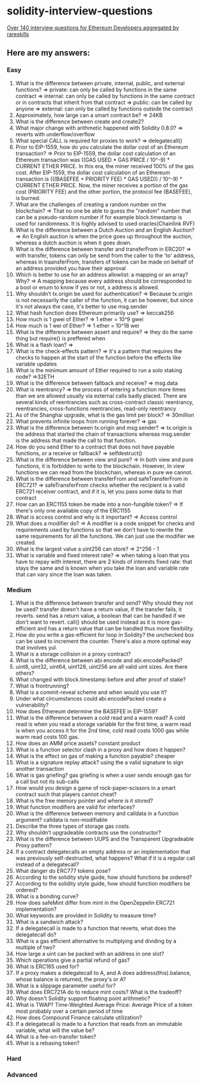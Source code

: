 # solidity-interview-questions
[Over 140 interview questions for Ethereum Developers aggregated by rareskills](https://www.rareskills.io/post/solidity-interview-questions)
## Here are my answers:
### Easy
1. What is the difference between private, internal, public, and external functions?
   => private: can only be called by functions in the same contract
   => internal: can only be called by functions in the same contract or in contracts that inherit from that contract
   => public: can be called by anyone 
   => external: can only be called by functions outside the contract
3. Approximately, how large can a smart contract be?
   => 24KB
4. What is the difference between create and create2?
5. What major change with arithmetic happened with Solidity 0.8.0?
   => reverts with underflow/overflow
7. What special CALL is required for proxies to work?
   => delegatecall()
9. Prior to EIP-1559, how do you calculate the dollar cost of an Ethereum transaction?
    => Prior to EIP-1559, the dollar cost calculation of an Ethereum transaction was ((GAS USED * GAS PRICE / 10^-9) * CURRENT ETHER PRICE. In this era, the miner received 100% of the gas cost. After EIP-1559, the dollar cost calculation of an Ethereum transaction is (((BASEFEE + PRIORITY FEE) * GAS USED)) / 10^-9) * CURRENT ETHER PRICE. Now, the miner receives a portion of the gas cost (PRIORITY FEE) and the other portion, the protocol fee (BASEFEE), is burned.
11. What are the challenges of creating a random number on the blockchain?
    => That no one be able to guess the "random" number that can be a pseudo-random number if for example block.timestamp is used for randomness. It is highly advised to used oracles(Chainlink RVF)
12. What is the difference between a Dutch Auction and an English Auction?
    => An English auction is when the price goes up throughout the auction, whereas a dutch auction is when it goes down.
14. What is the difference between transfer and transferFrom in ERC20?
    => with transfer, tokens can only be send from the caller to the 'to' address, whereas in traansferFrom, transfers of tokens can be made on behalf of an address provided you have their approval
16. Which is better to use for an address allowlist: a mapping or an array? Why?
    => A mapping because every address should be corresponded to a bool or enum to know if yes or not, x address is allowed.
18. Why shouldn’t tx.origin be used for authentication?
    => Because tx.origin is not necessarily the caller of the function, it can be however, but since it's not always the case, it's better to use msg.sender
19. What hash function does Ethereum primarily use?
    => keccak256
21. How much is 1 gwei of Ether?
    => 1 ether = 10^9 gwei
23. How much is 1 wei of Ether?
    => 1 ether = 10^18 wei
24. What is the difference between assert and require?
    => they do the same thing but require() is preffered when 
26. What is a flash loan?
    => 
28. What is the check-effects pattern?
    => it's a pattern that requires the checks to happen at the start of the function before the effects like variable updates
29. What is the minimum amount of Ether required to run a solo staking node?
    =>32ETH
30. What is the difference between fallback and receive?
    => msg.data
31. What is reentrancy?
    => the process of entering a function more times than we are allowed usually via external calls badly placed. There are several kinds of reentrancies such as cross-contract classic reentrancy, reentrancies, cross-functions reentrancies, read-only reentrancy
33. As of the Shanghai upgrade, what is the gas limit per block?
    => 30million
34. What prevents infinite loops from running forever?
    => gas
35. What is the difference between tx.origin and msg.sender?
    => tx.origin is the address that started the chain of transactions whereas msg.sender is the address that made the call to that function.
36. How do you send Ether to a contract that does not have payable functions, or a receive or fallback?
    => selfdestruct()
37. What is the difference between view and pure?
    => In both view and pure functions, it is forbidden to write to the blockchain. However, In view functions we can read from the blockchain, whereas in pure we cannot.
38. What is the difference between transferFrom and safeTransferFrom in ERC721?
    => safeTransferFrom checks whether the recipient is a valid ERC721 receiver contract, and if it is, let you pass some data to that contract
40. How can an ERC1155 token be made into a non-fungible token?
   => If there's only one available copy of the ERC1155
41. What is access control and why is it important?
   => Access control
42. What does a modifier do?
    => A modifier is a code snippet for checks and requirements used by functions so that we don't have to rewrite the same requirements for all the functions. We can just use the modifier we created.
43. What is the largest value a uint256 can store?
    => 2^256 - 1
44. What is variable and fixed interest rate?
    => when taking a loan that you have to repay with interest, there are 2 kinds of interests fixed rate: that stays the same and is known when you take the loan and variable rate that can vary since the loan was taken.
### Medium
1. What is the difference between transfer and send? Why should they not be used? transfer doesn't have a return value, if the transfer fails, it reverts. send has a return value, a boolean that can be handled if we don't want to revert. call() should be used instead as it is more gas-efficient and has a return value that can be handled thus more flexibility.
2. How do you write a gas-efficient for loop in Solidity? the unchecked box can be used to increment the counter. There's also a more optimal way that involves yul.
3. What is a storage collision in a proxy contract?
4. What is the difference between abi.encode and abi.encodePacked?
5. uint8, uint32, uint64, uint128, uint256 are all valid uint sizes. Are there others?
6. What changed with block.timestamp before and after proof of stake?
7. What is frontrunning?
8. What is a commit-reveal scheme and when would you use it?
9. Under what circumstances could abi.encodePacked create a vulnerability?
10. How does Ethereum determine the BASEFEE in EIP-1559?
11. What is the difference between a cold read and a warm read? A cold read is when you read a storage variable for the first time, a warm read is when you access it for the 2nd time, cold read costs 1000 gas while warm read costs 100 gas.
12. How does an AMM price assets? constant product
13. What is a function selector clash in a proxy and how does it happen?
14. What is the effect on gas of making a function payable? cheaper
15. What is a signature replay attack? using the a valid signature to sign another transaction
16. What is gas griefing? gas griefing is when a user sends enough gas for a call but not its sub-calls
17. How would you design a game of rock-paper-scissors in a smart contract such that players cannot cheat?
18. What is the free memory pointer and where is it stored?
19. What function modifiers are valid for interfaces?
20. What is the difference between memory and calldata in a function argument? calldata is non-modifiable
21. Describe the three types of storage gas costs. 
22. Why shouldn’t upgradeable contracts use the constructor?
23. What is the difference between UUPS and the Transparent Upgradeable Proxy pattern?
24. If a contract delegatecalls an empty address or an implementation that was previously self-destructed, what happens? What if it is a regular call instead of a delegatecall?
25. What danger do ERC777 tokens pose?
26. According to the solidity style guide, how should functions be ordered?
27. According to the solidity style guide, how should function modifiers be ordered?
28. What is a bonding curve?
29. How does safeMint differ from mint in the OpenZeppelin ERC721 implementation?
30. What keywords are provided in Solidity to measure time?
31. What is a sandwich attack?
32. If a delegatecall is made to a function that reverts, what does the delegatecall do?
33. What is a gas efficient alternative to multiplying and dividing by a multiple of two?
34. How large a uint can be packed with an address in one slot?
35. Which operations give a partial refund of gas?
36. What is ERC165 used for?
37. If a proxy makes a delegatecall to A, and A does address(this).balance, whose balance is returned, the proxy's or A?
38. What is a slippage parameter useful for?
39. What does ERC721A do to reduce mint costs? What is the tradeoff?
40. Why doesn't Solidity support floating point arithmetic?
41. What is TWAP? Time-Weighted Average Price: Average Price of a token most probably over a certain period of time
42. How does Compound Finance calculate utilization?
43. If a delegatecall is made to a function that reads from an immutable variable, what will the value be?
44. What is a fee-on-transfer token?
45. What is a rebasing token?
### Hard
### Advanced
